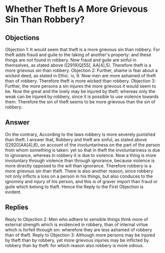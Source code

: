 # Whether Theft Is A More Grievous Sin Than Robbery?
## Objections
Objection 1: It would seem that theft is a more grievous sin than robbery. For theft adds fraud and guile to the taking of another's property: and these things are not found in robbery. Now fraud and guile are sinful in themselves, as stated above ([2919]Q[55], AA[4],5). Therefore theft is a more grievous sin than robbery.
Objection 2: Further, shame is fear about a wicked deed, as stated in Ethic. iv, 9. Now men are more ashamed of theft than of robbery. Therefore theft is more wicked than robbery.
Objection 3: Further, the more persons a sin injures the more grievous it would seem to be. Now the great and the lowly may be injured by theft: whereas only the weak can be injured by robbery, since it is possible to use violence towards them. Therefore the sin of theft seems to be more grievous than the sin of robbery.
## Answer
On the contrary, According to the laws robbery is more severely punished than theft.
I answer that, Robbery and theft are sinful, as stated above ([2920]AA[4],6), on account of the involuntariness on the part of the person from whom something is taken: yet so that in theft the involuntariness is due to ignorance, whereas in robbery it is due to violence. Now a thing is more involuntary through violence than through ignorance, because violence is more directly opposed to the will than ignorance. Therefore robbery is a more grievous sin than theft. There is also another reason, since robbery not only inflicts a loss on a person in his things, but also conduces to the ignominy and injury of his person, and this is of graver import than fraud or guile which belong to theft. Hence the Reply to the First Objection is evident.
## Replies
Reply to Objection 2: Men who adhere to sensible things think more of external strength which is evidenced in robbery, than of internal virtue which is forfeit through sin: wherefore they are less ashamed of robbery than of theft.
Reply to Objection 3: Although more persons may be injured by theft than by robbery, yet more grievous injuries may be inflicted by robbery than by theft: for which reason also robbery is more odious.
